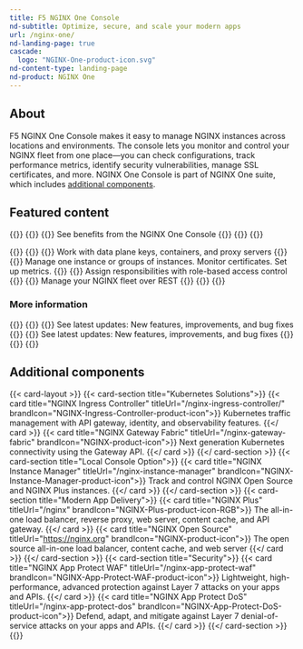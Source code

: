 ```yaml
---
title: F5 NGINX One Console
nd-subtitle: Optimize, secure, and scale your modern apps
url: /nginx-one/
nd-landing-page: true
cascade:
  logo: "NGINX-One-product-icon.svg"
nd-content-type: landing-page
nd-product: NGINX One
---
```


## About
[//]: # "These are Markdown comments to guide you through document structure. Remove them as you go, as well as any unnecessary sections."
[//]: # "Use underscores for _italics_, and double asterisks for **bold**."
[//]: # "Backticks are for `monospace`, used sparingly and reserved mostly for executable names - they can cause formatting problems. Avoid them in tables: use italics instead."
F5 NGINX One Console makes it easy to manage NGINX instances across locations and environments. The console lets you monitor and control your NGINX fleet from one place—you can check configurations, track performance metrics, identify security vulnerabilities, manage SSL certificates, and more. NGINX One Console is part of NGINX One suite, which includes [additional components](#additional-components).

## Featured content
[//]: # "You can add a maximum of three cards: any extra will not display."
[//]: # "One card will take full width page: two will take half width each. Three will stack like an inverse pyramid."
[//]: # "Some examples of content could be the latest release note, the most common install path, and a popular new feature."
{{<card-layout>}}
  {{<card-section showAsCards="true" isFeaturedSection="true">}}
    {{<card title="Get started" titleUrl="/nginx-one/getting-started/" isFeatured="true" icon="unplug">}}
      See benefits from the NGINX One Console
    {{</card >}}
  {{</card-section>}}
{{</card-layout>}}


{{<card-layout>}}
  {{<card-section showAsCards="true" >}}
    {{<card title="Connect more NGINX instances" titleUrl="/nginx-one/connect-instances/" >}}
      Work with data plane keys, containers, and proxy servers
    {{</card>}}
    {{<card title="Manage your NGINX instances" titleUrl="/nginx-one/nginx-configs/" >}}
      Manage one instance or groups of instances. Monitor certificates. Set up metrics.
    {{</card>}}
    {{<card title="Organize users with RBAC" titleUrl="/nginx-one/rbac/" >}}
      Assign responsibilities with role-based access control 
    {{</card>}}
    {{<card title="Automate with the NGINX One API" titleUrl="/nginx-one/api/" >}}
      Manage your NGINX fleet over REST
    {{</card>}}
  {{</card-section>}}
{{</card-layout>}}

### More information

{{<card-layout>}}
  {{<card-section showAsCards="true" >}}
    {{<card title="Glossary" titleUrl="/nginx-one/glossary/" >}}
      See latest updates: New features, improvements, and bug fixes
    {{</card>}}
    {{<card title="Changelog" titleUrl="/nginx-one/changelog/" icon="clock-alert">}}
      See latest updates: New features, improvements, and bug fixes
    {{</card>}}
  {{</card-section>}}
{{</card-layout>}}

## Additional components
[//]: # "You can add any extra content for the page here, such as additional cards, diagrams or text."

{{< card-layout >}}
  {{< card-section title="Kubernetes Solutions">}}
    {{< card title="NGINX Ingress Controller" titleUrl="/nginx-ingress-controller/" brandIcon="NGINX-Ingress-Controller-product-icon">}}
      Kubernetes traffic management with API gateway, identity, and observability features.
    {{</ card >}}
    {{< card title="NGINX Gateway Fabric" titleUrl="/nginx-gateway-fabric" brandIcon="NGINX-product-icon">}}
      Next generation Kubernetes connectivity using the Gateway API.
    {{</ card >}}
  {{</ card-section >}}
  {{< card-section title="Local Console Option">}}
    {{< card title="NGINX Instance Manager" titleUrl="/nginx-instance-manager" brandIcon="NGINX-Instance-Manager-product-icon">}}
      Track and control NGINX Open Source and NGINX Plus instances.
    {{</ card >}}
  {{</ card-section >}}
  {{< card-section title="Modern App Delivery">}}
    {{< card title="NGINX Plus" titleUrl="/nginx" brandIcon="NGINX-Plus-product-icon-RGB">}}
      The all-in-one load balancer, reverse proxy, web server, content cache, and API gateway.
    {{</ card >}}
    {{< card title="NGINX Open Source" titleUrl="https://nginx.org" brandIcon="NGINX-product-icon">}}
      The open source all-in-one load balancer, content cache, and web server
    {{</ card >}}
  {{</ card-section >}}
  {{< card-section title="Security">}}
    {{< card title="NGINX App Protect WAF" titleUrl="/nginx-app-protect-waf" brandIcon="NGINX-App-Protect-WAF-product-icon">}}
      Lightweight, high-performance, advanced protection against Layer 7 attacks on your apps and APIs.
    {{</ card >}}
    {{< card title="NGINX App Protect DoS" titleUrl="/nginx-app-protect-dos" brandIcon="NGINX-App-Protect-DoS-product-icon">}}
      Defend, adapt, and mitigate against Layer 7 denial-of-service attacks on your apps and APIs.
    {{</ card >}}
  {{</ card-section >}}
{{</card-layout>}}
